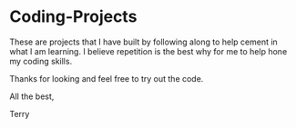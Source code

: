 # Coding-Projects

These are projects that I have built by following along to help cement in what I am learning. I believe repetition is the best why for me to help hone my coding skills. 

Thanks for looking and feel free to try out the code.

All the best,

Terry
